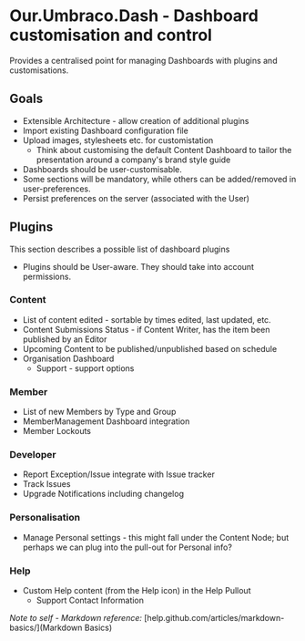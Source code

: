 # Our.Umbraco.Dash - Dashboard customisation and control
Provides a centralised point for managing Dashboards with plugins and customisations.

## Goals
* Extensible Architecture - allow creation of additional plugins
* Import existing Dashboard configuration file
* Upload images, stylesheets etc. for customistation
  * Think about customising the default Content Dashboard to tailor the presentation around a company's brand style guide
* Dashboards should be user-customisable.
* Some sections will be mandatory, while others can be added/removed in user-preferences.
* Persist preferences on the server (associated with the User)

## Plugins
This section describes a possible list of dashboard plugins
* Plugins should be User-aware.  They should take into account permissions.

### Content 
* List of content edited - sortable by times edited, last updated, etc.
* Content Submissions Status - if Content Writer, has the item been published by an Editor
* Upcoming Content to be published/unpublished based on schedule
* Organisation Dashboard
  * Support - support options

### Member
* List of new Members by Type and Group
* MemberManagement Dashboard integration
* Member Lockouts

### Developer
* Report Exception/Issue integrate with Issue tracker
* Track Issues
* Upgrade Notifications including changelog

### Personalisation
* Manage Personal settings - this might fall under the Content Node; but perhaps we can plug into the pull-out for Personal info?

### Help
* Custom Help content (from the Help icon) in the Help Pullout
  * Support Contact Information




*Note to self - Markdown reference:* [help.github.com/articles/markdown-basics/](Markdown Basics)